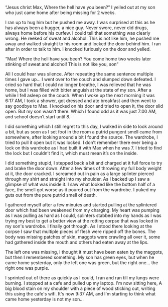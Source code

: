  

“Jesus christ Max, Where the hell have you been?” I yelled out at my son who just came home after being missing for 2 weeks.

I ran up to hug him but he pushed me away. I was surprised at this as he has always been a hugger, a nice guy. Never swore, never did drugs, always home before his curfew. I could tell that something was clearly wrong. He reeked of sweat and alcohol. This is not like him, he pushed me away and walked straight to his room and locked the door behind him. I ran after in order to talk to him. I knocked furiously on the door and yelled.

“Max! Where the hell have you been? You come home two weeks later stinking of sweat and alcohol! This is not like you, son”

All I could hear was silence. After repeating the same sentence multiple times I gave up… I went over to the couch and slumped down defeated. I cried so hard that I could no longer breathe, I was relieved that he was home, but I was filled with bitter anguish at the state of my son. After a while I fell asleep on the couch. When I woke up the next morning it was 6:17 AM, I took a shower, got dressed and ate breakfast and then went to say goodbye to Max. I knocked on his door and tried to open it, the door slid open. But my son wasn't there. Which I found odd as it was just 7:00 AM, and school doesn’t start until 8.

I did something which I still regret to this day, I walked in side to look around a bit, but as soon as I set foot in the room a putrid pungent smell came from somewhere, after looking around a bit I found the source. The wardrobe, I tried to pull it open but it was locked. I don’t remember there ever being a lock on this wardrobe as I had built it with Max when he was 7. I tried to find the lock but I couldn’t find it, which must mean it’s on the inside.

I did something stupid, I stepped back a bit and charged at it full force to try and brake the door down. After a few times of throwing my full body weight at it, the door cracked. I screamed out in pain as a large splinter pierced through my shirt and straight into my shoulder. As I backed up I saw a glimpse of what was inside it. I saw what looked like the bottom half of a face, the smell got worse as it poured out from the wardrobe. I puked my guts out from the pure putrid smell of death.

I gathered myself after a few minutes and started pulling at the splintered door which had been weakened from my charging. My heart was pumping as I was pulling as hard as I could, splinters stabbed into my hands as I was trying my best to get a better view at the rotting corpse that was locked in my son's wardrobe. I finally got through. As I stood there looking at the corpse I saw that multiple pieces of flesh were ripped off the bones. The body was missing patches of skin, maggots were crawling all over it, some had gathered inside the mouth and others had eaten away at the lips.

The left one was missing, I thought it must have been eaten by the maggots, but then I remembered something. My son has green eyes, but when he came home yesterday, only the left one was green, but the right one… the right one was purple.

I sprinted out of there as quickly as I could, I ran and ran till my lungs were burning. I stopped at a cafe and pulled up my laptop. I'm now sitting here, A big blood stain on my shoulder with a piece of wood sticking out, writing this using the cafe's wifi. It's now 9:37 AM, and I'm starting to think what came home yesterday is not my son...
